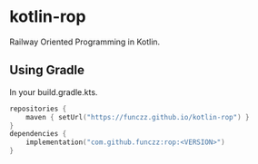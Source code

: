# kotlin-rop

Railway Oriented Programming in Kotlin.

## Using Gradle

In your build.gradle.kts.

```kotlin
repositories {
    maven { setUrl("https://funczz.github.io/kotlin-rop") }
}
dependencies {
    implementation("com.github.funczz:rop:<VERSION>")
}
```

